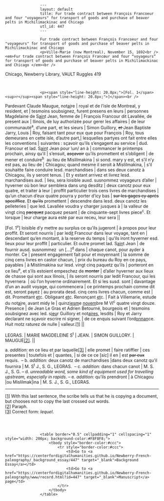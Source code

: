 
                    ---
                    layout: default
                    title: Fur trade contract between François Francoeur and four "voyageurs" for transport of goods and purchase of beaver pelts in Michilimackinac and Chicago
                    utl_id: 447
                    ---
                
                    Fur trade contract between François Francoeur and four "voyageurs" for transport of goods and purchase of beaver pelts in Michilimackinac and Chicago  
                    <p>Ville-Marie (now Montreal), November 15, 1692<br /><em>Fur trade contract between François Francœur and four “voyageurs” for transport of goods and purchase of beaver pelts in Michilimackinac and Chicago </em><br />
Chicago, Newberry Library, VAULT Ruggles 419</p>
<p> </p>
  
                    <p><span style="line-height: 20.8px;">[Fol. 1</span><sup>r</sup><span style="line-height: 20.8px;">]</span><br />
Pardevant Claude Maugue, not<u>ai</u>re | royal et de l’isle de Montreal, y resident, et | tesmoins soubsignez, furent presens en leurs | personnes Magdelaine de S<u>ain</u>t Jean, femme de | François Francour dit Lavallée, de present aux | Ilinois, de luy authorizée pour gerer les affaires | de leur communauté<sup>a</sup>, d’une part, et les sieurs | Simon Guillory, <s>et </s>Jean Baptiste Jarry, Louis | Roy, faisant tant pour eux que pour François | Roy, tous demeurans en cette isle, d’autre part,| lesquelles partyes ont fait entre elles les conventions | suivantes : sçavoir qu’ils s’engagent au service | dud. Francour et lad. S<u>ain</u>t Jean pour \un/ an à | commancer le printemps prochain, ainsy qu’il | s’ensuit, <s>asçavoir</s> qu’ils promettent et s’obligent | de mener et conduire<sup>b</sup>  au lieu de Mislilmakina | si sond. mary y est, et s’il n’y est pas, au lieu de | Chicagou; quand mesme il seroit à Mistilmakina, | s’il souhaitte faire conduire lesd. marchandises | dans ses deux canotz à Chicagou, ils y seront tenus. | Et y estant arrivez et livrez lesd. marchandises aud. | lieu, sera loisible auxd. susnommez voyageurs d’aller | hyverner où bon leur semblera dans ung desditz | deux canotz pour eux quatre, et traiter à leur | proffit particulier trois cens livres de marchandises | qu’un chacun d’eux quatre pourra y porter d’icy bas | <s>sur les gages cy aprés speciffiez</s>. Et <s>qu’ils</s> promettent | descendre dans lesd. deux canotz les pelleteries | que led. Lavallée voudra y charger jusques à | la valleur de vingt cinq <s>pacquez</s> pacquez pesant | de cinquante-sept livres piece<sup>c</sup>. Et lorsque | leur charge aura esté par eux receu, leur sera ||</p>
<p>[Fol. 1<sup>v</sup>] loisible d’y mettre au surplus ce qu’ils jugeront | à propos pour leur proffit. Et seront nourris | par led<u>it</u> Francour dans leur voyage, tant en | descendant qu’en montant, à la reserve du temps | qu’ils iront hyverner esd. lieux pour leur proffit | particulier. Et outre promet lad. S<u>ain</u>t Jean | de fournir ausd. susnommez  un […]<sup>d</sup> dans | chaque canot, pour ayder à monter. Ce | present engagement fait pour et moyennant | la somme de cinq cens livres en castor chacun, | prix du bureau du Roy en ce pays, payables | à Mistilmakina sur lesd. vingt cinq paquetz qu’ils | porteront en ce lieu<sup>e</sup>, et s’ils estoient empeschez de <s>monter</s> | d’aller hyverner aux lieux de chasse qui sont aux Ilinois, | ils seront nourris par ledit Francour, qui les hyvernera  | où l’on hyverne ordinairement. Et si les susd. sont | davantage d’un an audit voyage, qui commencera | ce printemps prochain comme dit est, seront payez | au prorata desd. cinq cens livres chacun, comme est | dit. Promettant <u>et</u>c. Obligeant <u>et</u>c. Renonçant <u>et</u>c. | Fait à Villemarie, estude du not<u>ai</u>re, avant midy le | quinz<u>iesm</u>e <u>novem</u>bre M VI<sup>c</sup> quatre vingt douze. Presence | de Jean Le Gras et Adrien Betourné, bourgeois et | tesmoins soubsignez avec led. s<u>ieu</u>r Guillory et not<u>aires</u>, lesdits | Roy et Jarry declarant ne sçavoir escrire ni signer, | de ce enquis suivant l’ord<u>onnan</u>ce. Huit motz raturez de nulle | valleur.<a href="#_ftn1" name="_ftnref1" title="" id="_ftnref1">[1]</a> <span style="line-height: 20.8px;">||</span></p>
<p>LEGRAS. | MARIE MAGDELEINE S<sup>t</sup> | JEAN. | SIMON GUILLORY. | MAUGUE<a href="#_ftn2" name="_ftnref2" title="" id="_ftnref2">[2]</a>. ||</p>
<p>a. <em>addition: </em>en ce lieu et par laquelle<a href="#_ftn3" name="_ftnref3" title="" id="_ftnref3">[3]</a> | elle promet | faire ratiffier | ces presentes | toutefois et | quantes, | si de ce ce [<em>sic</em>] il en | est <s>par eux</s> requis.  – b. <em>addition:</em> deux canotz de marchandises |dans deux canotz qu’il fournira | M. S<sup>t</sup> J., S. G., LEGRAS.  – c. <em>addition: </em>dans chacun canot | M. S. J., S. G. – d. <em>unreadable word, some kind of equipment used for travelling upstream, especially in rapids</em>. – e. <em>addition: </em>qu’ils prendront | à Chicagou |ou Mislilmak|ina | M. S. J., S. G., LEGRAS.</p>
<div>
<hr /><div>
<a href="#_ftnref1" name="_ftn1" title="" id="_ftn1">[1]</a> With this last sentence, the scribe tells us that he is copying a document, but chooses not to copy the last crossed out words.<br /><a href="#_ftnref2" name="_ftn2" title="" id="_ftn2">[2]</a> Paraph.<br /><a href="#_ftnref3" name="_ftn3" title="" id="_ftn3">[3]</a> Correct form: <em>lequel</em>.
<p> </p>
</div>
</div>

                    
                     
                    <table border="0.5" cellpadding="1" cellspacing="1" style="width: 200px; background-color:#F8F8F8;">
                        <tbody style="border-color:#ccc">
                            <tr style="border-color:#ccc">
                                <td>Go to <a href="https://centerfordigitalhumanities.github.io/Newberry-French-paleography/_background_essay/447" target="_blank">Background Essay</a></td>
                                <td>Go to <a href="https://centerfordigitalhumanities.github.io/Newberry-French-paleography/www/record.html?id=447" target="_blank">Manuscript</a> page</td>
                            </tr>
                        </tbody>
                    </table>
                     
                
                